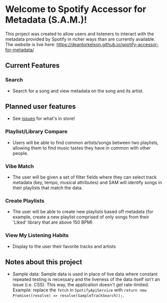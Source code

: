# Welcome to Spotify Accessor for Metadata (S.A.M.)!

This project was created to allow users and listeners to interact with the metadata provided by Spotify in richer ways than are currently available.
The website is live here: https://deantorkelson.github.io/spotify-accessor-for-metadata/

## Current Features

### Search
- Search for a song and view metadata on the song and its artist.

## Planned user features
- See [issues](https://github.com/deantorkelson/spotify-accessor-for-metadata/issues) for what's in store!

### Playlist/Library Compare
- Users will be able to find common artists/songs between two playlists, allowing them to find music tastes they have in common with other people.

### Vibe Match
- The user will be given a set of filter fields where they can select track metadata (key, tempo, musical attributes) and SAM will identify songs in their playlists that match the data.

### Create Playlists
- The user will be able to create new playlists based off metadata (for example, create a new playlist comprised of only songs from their 'Liked' library that are above 150 BPM)

### View My Listening Habits
- Display to the user their favorite tracks and artists

## Notes about this project
- Sample data:
   Sample data is used in place of live data where constant repeated testing is necessary and the liveness of the data itself isn't an issue (i.e. CSS). This way, the application doesn't get rate-limited.  
   Example: replace the `fetch` in `SpotifyApiService` with `return new Promise((resolve) => resolve(SampleTrackSearch));`.

